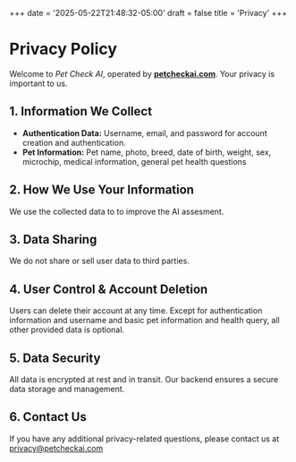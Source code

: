 +++
date = '2025-05-22T21:48:32-05:00'
draft = false
title = 'Privacy'
+++

# Privacy Policy

Welcome to *Pet Check AI*, operated by [**petcheckai.com**](http://petcheckai.com). Your privacy is important to us.

## 1. Information We Collect
   - **Authentication Data:** Username, email, and password for account creation and authentication.
   - **Pet Information:** Pet name, photo, breed, date of birth, weight, sex, microchip, medical information, general pet health questions
   
    
## 2. How We Use Your Information
We use the collected data to to improve the AI assesment.

## 3. Data Sharing
We do not share or sell user data to third parties.

## 4. User Control & Account Deletion
Users can delete their account at any time. Except for authentication information and username and basic pet information and health query, all other provided data is optional.

## 5. Data Security
All data is encrypted at rest and in transit. Our backend ensures a secure data storage and management.

## 6. Contact Us
If you have any additional privacy-related questions, please contact us at  [privacy@petcheckai.com](mailto:support@petcheckai.com)
